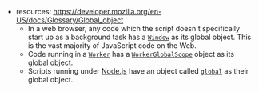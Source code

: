 


- resources:  https://developer.mozilla.org/en-US/docs/Glossary/Global_object
  -   In a web browser, any code which the script doesn't specifically start up as a background task has a [`Window`](https://developer.mozilla.org/en-US/docs/Web/API/Window) as its global object. This is the vast majority of JavaScript code on the Web.
  -   Code running in a [`Worker`](https://developer.mozilla.org/en-US/docs/Web/API/Worker) has a [`WorkerGlobalScope`](https://developer.mozilla.org/en-US/docs/Web/API/WorkerGlobalScope) object as its global object.
  -   Scripts running under [Node.js](https://developer.mozilla.org/en-US/docs/Glossary/Node.js) have an object called [`global`](https://nodejs.org/api/globals.html#globals_global) as their global object.
